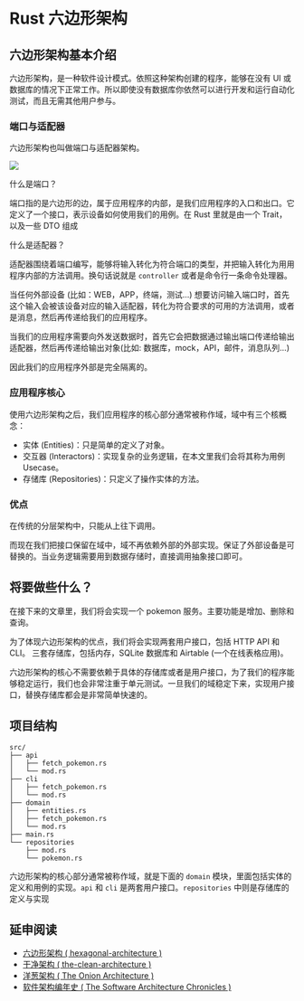 # Rust 六边形架构

## 六边形架构基本介绍

六边形架构，是一种软件设计模式。依照这种架构创建的程序，能够在没有 UI
或数据库的情况下正常工作。所以即使没有数据库你依然可以进行开发和运行自动化测试，而且无需其他用户参与。

### 端口与适配器

六边形架构也叫做端口与适配器架构。

![](https://alistair.cockburn.us/wp-content/uploads/2018/02/Hexagonal-architecture-complex-example.gif)

什么是端口？

端口指的是六边形的边，属于应用程序的内部，是我们应用程序的入口和出口。它定义了一个接口，表示设备如何使用我们的用例。在 Rust 里就是由一个
Trait，以及一些 DTO 组成

什么是适配器？

适配器围绕着端口编写，能够将输入转化为符合端口的类型，并把输入转化为用用程序内部的方法调用。换句话说就是 `controller` 或者是命令行一条命令处理器。

当任何外部设备 (比如：WEB，APP，终端，测试...)
想要访问输入端口时，首先这个输入会被该设备对应的输入适配器，转化为符合要求的可用的方法调用，或者是消息，然后再传递给我们的应用程序。

当我们的应用程序需要向外发送数据时，首先它会把数据通过输出端口传递给输出适配器，然后再传递给输出对象(比如: 数据库，mock，API，邮件，消息队列...)

因此我们的应用程序外部是完全隔离的。

### 应用程序核心

使用六边形架构之后，我们应用程序的核心部分通常被称作域，域中有三个核概念：

- 实体 (Entities)：只是简单的定义了对象。
- 交互器 (Interactors)：实现复杂的业务逻辑，在本文里我们会将其称为用例 Usecase。
- 存储库 (Repositories)：只定义了操作实体的方法。

### 优点

在传统的分层架构中，只能从上往下调用。

而现在我们把接口保留在域中，域不再依赖外部的外部实现。保证了外部设备是可替换的。当业务逻辑需要用到数据存储时，直接调用抽象接口即可。

## 将要做些什么？

在接下来的文章里，我们将会实现一个 pokemon 服务。主要功能是增加、删除和查询。

为了体现六边形架构的优点，我们将会实现两套用户接口，包括 HTTP API 和 CLI。 三套存储库，包括内存，SQLite 数据库和 Airtable
(一个在线表格应用)。

六边形架构的核心不需要依赖于具体的存储库或者是用户接口，为了我们的程序能够稳定运行，我们也会非常注重于单元测试。一旦我们的域稳定下来，实现用户接口，替换存储库都会是非常简单快速的。

## 项目结构

```
src/
├── api
│   ├── fetch_pokemon.rs
│   └── mod.rs
├── cli
│   ├── fetch_pokemon.rs
│   └── mod.rs
├── domain
│   ├── entities.rs
│   ├── fetch_pokemon.rs
│   └── mod.rs
├── main.rs
└── repositories
    ├── mod.rs
    └── pokemon.rs
```

六边形架构的核心部分通常被称作域，就是下面的 `domain` 模块，里面包括实体的定义和用例的实现。`api` 和 `cli`
是两套用户接口。`repositories` 中则是存储库的定义与实现

## 延申阅读

- [六边形架构 ( hexagonal-architecture )](https://alistair.cockburn.us/hexagonal-architecture/)
- [干净架构 ( the-clean-architecture )](https://blog.cleancoder.com/uncle-bob/2012/08/13/the-clean-architecture.html)
- [洋葱架构 ( The Onion Architecture )](https://jeffreypalermo.com/2008/07/the-onion-architecture-part-1/)
- [软件架构编年史 ( The Software Architecture Chronicles )](https://herbertograca.com/2017/07/03/the-software-architecture-chronicles/)
